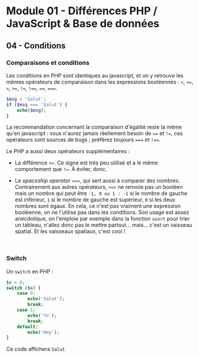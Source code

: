 # Module 01 - Différences PHP / JavaScript & Base de données

## 04 - Conditions

### Comparaisons et conditions

Les conditions en PHP sont identiques au javascript, et on y retrouve les mêmes opérateurs de comparaison dans les expressions booléennes : `<`, `<=`, `>`, `>=`, `!=`, `!==`, `==`, `===`.

````php
$msg = 'Salut';
if ($msg === 'Salut') {
    echo($msg);
}
````

La recommandation concernant la comparaison d'égalité reste la même qu'en javascript : vous n'aurez jamais réellement besoin de `==` et `!=`, ces opérateurs sont sources de bugs ; préférez toujours `===` et `!==`.

Le PHP a aussi deux opérateurs supplémentaires :

- La différence `<>`. Ce signe est très peu utilisé et a le même comportement que `!=`. À éviter, donc.

- Le *spaceship operator* `<=>`, qui sert aussi à comparer des nombres. Contrairement aux autres opérateurs, `<=>` ne renvoie pas un booléen mais un nombre qui peut être `-1, 0 ou 1 : -1` si le nombre de gauche est inférieur, `1` si le nombre de gauche est supérieur, `0` si les deux nombres sont égaux. En cela, ce n'est pas vraiment une expression booléenne, on ne l'utilise pas dans les conditions. Son usage est assez anecdotique, on l'emploie par exemple dans la fonction `usort` pour trier un tableau, n'allez donc pas le mettre partout... mais... c'est un vaisseau spatial. Et les vaisseaux spatiaux, c'est cool !

&nbsp;

### Switch

Un `switch` en PHP :

````php
$x = 0;
switch ($x) {
    case 0:
        echo('Salut');
        break;
    case 1:
        echo('Yo');
        break;
    default:
        echo('Hey');
}
````

Ce code affichera `Salut`.
